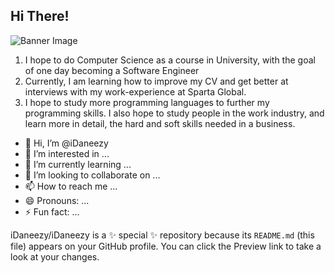 ## Hi There!
![Banner Image](https://static.vecteezy.com/system/resources/previews/000/664/751/original/vector-abstract-low-poly-banner-design.jpg)

1. I hope to do Computer Science as a course in University, with the goal of one day becoming a Software Engineer
2. Currently, I am learning how to improve my CV and get better at interviews with my work-experience at Sparta Global. 
3. I hope to study more programming languages to further my programming skills. I also hope to study people in the work industry, and learn more in detail, the hard and soft skills needed in a business.

- 👋 Hi, I’m @iDaneezy
- 👀 I’m interested in ...
- 🌱 I’m currently learning ...
- 💞️ I’m looking to collaborate on ...
- 📫 How to reach me ...
- 😄 Pronouns: ...
- ⚡ Fun fact: ...

iDaneezy/iDaneezy is a ✨ special ✨ repository because its `README.md` (this file) appears on your GitHub profile.
You can click the Preview link to take a look at your changes.

